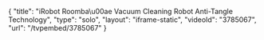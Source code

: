 {
    "title": "iRobot Roomba\u00ae Vacuum Cleaning Robot Anti-Tangle Technology",
    "type": "solo",
    "layout": "iframe-static",
    "videoId": "3785067",
    "url": "\/tvpembed\/3785067"
}